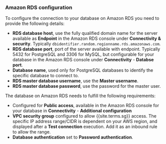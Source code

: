 ### Amazon RDS configuration

To configure the connection to your database on Amazon RDS you need to provide
the following details:

* **RDS database host**, use the fully qualified domain name for the server
  available as **Endpoint** in the Amazon RDS console under **Connectivity &
  security**. Typically
  `dbidentifier.random.regionname.rds.amazonaws.com`.
* **RDS database port**, port of the server available with endpoint. Typically
  5432 for PostgreSQL and 3306 for MySQL, but configurable for your database in
  the Amazon RDS console under **Connectivity** - **Databse port**.
* **Database name**, used only for PostgreSQL databases to identify the specific
  database to connect to.
* **RDS master database username**, use the **Master username**.
* **RDS master database password**, use the password for the master user.

The database on Amazon RDS needs to fulfill the following requirements:

* Configured for **Public access**, available in the Amazon RDS console for your
  database in **Connectivity** - **Additional configuration**
* **VPC security group** configured to allow {{site.terms.sg}} access. The
  specific IP address range/CIDR is dependent on your AWS region, and displayed
  after a **Test connection** execution. Add it as an inbound rule to allow the
  range.
* **Database authentication** set to **Password authentication**.

